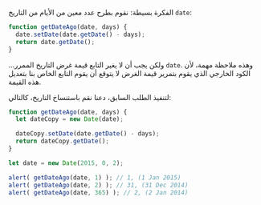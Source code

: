 الفكرة بسيطة: نقوم بطرح عدد معين من الأيام من التاريخ `date`:

```js
function getDateAgo(date, days) {
  date.setDate(date.getDate() - days);
  return date.getDate();
}
```

...ولكن يجب أن لا يغير التابع قيمة غرض التاريخ الممرر `date`. وهذه ملاحظة مهمة، لأن الكود الخارجي الذي يقوم بتمرير قيمة الغرض لا يتوقع أن يقوم التابع الخاص بنا بتعديل هذه القيمة.

لتنفيذ الطلب السابق، دعنا نقم باستنساخ التاريخ، كالتالي:

```js run demo
function getDateAgo(date, days) {
  let dateCopy = new Date(date);

  dateCopy.setDate(date.getDate() - days);
  return dateCopy.getDate();
}

let date = new Date(2015, 0, 2);

alert( getDateAgo(date, 1) ); // 1, (1 Jan 2015)
alert( getDateAgo(date, 2) ); // 31, (31 Dec 2014)
alert( getDateAgo(date, 365) ); // 2, (2 Jan 2014)
```
